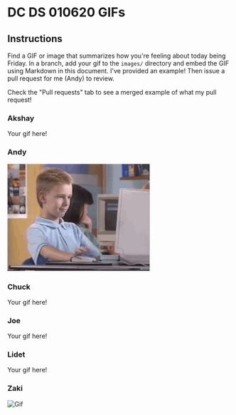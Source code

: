 # DC DS 010620 GIFs

## Instructions

Find a GIF or image that summarizes how you're feeling about today being Friday.  In a branch, add your gif to the `images/` directory and embed the GIF using Markdown in this document.  I've provided an example!  Then issue a pull request for me (Andy) to review.

Check the "Pull requests" tab to see a merged example of what my pull request!

### Akshay
Your gif here!

### Andy
![Andy's Gif](images/andy.gif)

### Chuck
Your gif here!

### Joe
Your gif here!

### Lidet
Your gif here!

### Zaki
![Gif](https://gph.is/1ZidoANz)
